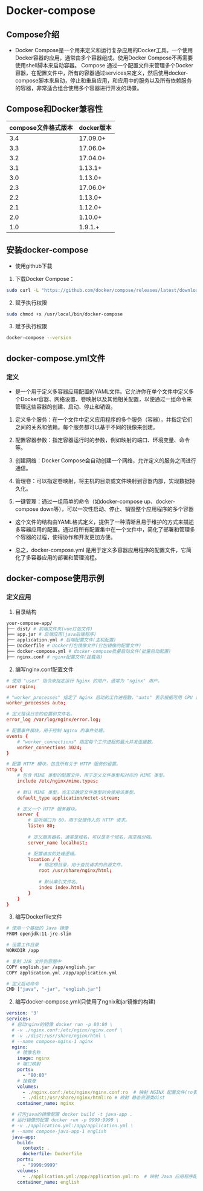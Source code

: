 # Docker-compose

## Compose介绍
* Docker Compose是一个用来定义和运行复杂应用的Docker工具。一个使用Docker容器的应用，通常由多个容器组成。使用Docker Compose不再需要使用shell脚本来启动容器。 
Compose 通过一个配置文件来管理多个Docker容器，在配置文件中，所有的容器通过services来定义，然后使用docker-compose脚本来启动，停止和重启应用，和应用中的服务以及所有依赖服务的容器，非常适合组合使用多个容器进行开发的场景。
## Compose和Docker兼容性

compose文件格式版本 | 	docker版本
--- | ---
3.4   |	17.09.0+
3.3   |	17.06.0+
3.2   |	17.04.0+
3.1   |	1.13.1+
3.0   |	1.13.0+
2.3   |	17.06.0+
2.2   |	1.13.0+
2.1   |	1.12.0+
2.0   |	1.10.0+
1.0   |	1.9.1.+

## 安装docker-compose
* 使用github下载
1.  下载Docker Compose：
```sh
sudo curl -L "https://github.com/docker/compose/releases/latest/download/docker-compose-$(uname -s)-$(uname -m)" -o /usr/local/bin/docker-compose

```
2. 赋予执行权限
```sh
sudo chmod +x /usr/local/bin/docker-compose
```
3. 赋予执行权限
```sh
docker-compose --version
```
## docker-compose.yml文件
### 定义
* 是一个用于定义多容器应用配置的YAML文件。它允许你在单个文件中定义多个Docker容器、网络设置、卷映射以及其他相关配置，以便通过一组命令来管理这些容器的创建、启动、停止和销毁。

1. 定义多个服务：在一个文件中定义应用程序的多个服务（容器），并指定它们之间的关系和依赖。每个服务都可以基于不同的镜像来创建。

2. 配置容器参数：指定容器运行时的参数，例如映射的端口、环境变量、命令等。

3. 创建网络：Docker Compose会自动创建一个网络，允许定义的服务之间进行通信。

4. 管理卷：可以指定卷映射，将主机的目录或文件映射到容器内部，实现数据持久化。

5. 一键管理：通过一组简单的命令（如docker-compose up、docker-compose down等），可以一次性启动、停止、销毁整个应用程序的多个容器

* 这个文件的结构由YAML格式定义，提供了一种清晰且易于维护的方式来描述多容器应用的配置。通过将所有配置集中在一个文件中，简化了部署和管理多个容器的过程，使得协作和开发更加方便。

* 总之，docker-compose.yml 是用于定义多容器应用程序的配置文件，它简化了多容器应用的部署和管理流程。

## docker-compose使用示例

### 定义应用
1. 目录结构
```sh
your-compose-app/
├── dist/ # 前端文件夹(vue打包文件)
├── app.jar # 后端应用(java后端程序)
├── application.yml # 后端配置文件(主机配置)
├── Dockerfile # Docker打包镜像文件(打包镜像的配置文件)
├── docker-compose.yml # docker-compose批量启动文件(批量启动配置)
├── nginx.conf # nginx配置文件(挂载用)
```
2. 编写nginx.conf配置文件
```conf
# 使用 "user" 指令来指定运行 Nginx 的用户，通常为 "nginx" 用户。
user nginx;

# "worker_processes" 指定了 Nginx 启动的工作进程数，"auto" 表示根据可用 CPU 核心数自动设置。
worker_processes auto;

# 定义错误日志的位置和文件名。
error_log /var/log/nginx/error.log;

# 配置事件模块，用于控制 Nginx 的事件处理。
events {
    # "worker_connections" 指定每个工作进程的最大并发连接数。
    worker_connections 1024;
}

# 配置 HTTP 模块，包含所有关于 HTTP 服务的设置。
http {
    # 包含 MIME 类型的配置文件，用于定义文件类型和对应的 MIME 类型。
    include /etc/nginx/mime.types;
    
    # 默认 MIME 类型，当无法确定文件类型时会使用该类型。
    default_type application/octet-stream;

    # 定义一个 HTTP 服务器块。
    server {
        # 监听端口为 80，用于处理传入的 HTTP 请求。
        listen 80;
        
        # 定义服务器名，通常是域名，可以是多个域名，用空格分隔。
        server_name localhost;

        # 配置请求的处理逻辑。
        location / {
            # 指定根目录，用于查找请求的资源文件。
            root /usr/share/nginx/html;
            
            # 默认索引文件名。
            index index.html;
        }
    }
}
```
3. 编写Dockerfile文件
```sh
# 使用一个基础的 Java 镜像
FROM openjdk:11-jre-slim

# 设置工作目录
WORKDIR /app

# 复制 JAR 文件到容器中
COPY english.jar /app/english.jar
COPY application.yml /app/application.yml

# 定义启动命令
CMD ["java", "-jar", "english.jar"]

```
2. 编写docker-compose.yml(只使用了ngnix和jar镜像的构建)
```yml
version: '3'
services:
  # 启动nginx的镜像 docker run -p 80:80 \
  # -v ./nginx.conf:/etc/nginx/nginx.conf \
  # -v ./dist:/usr/share/nginx/html \
  # --name compose-nginx-1 nginx
  nginx:
    # 镜像名称
    image: nginx
    # 端口映射
    ports:
      - "80:80"
    # 挂载卷
    volumes:
      - ./nginx.conf:/etc/nginx/nginx.conf:ro  # 映射 NGINX 配置文件(ro表示容器内部只读,保证数据的安全性)
      - ./dist:/usr/share/nginx/html:ro # 映射 静态资源类dist 
    container_name: nginx

  # 打包java的镜像配置 docker build -t java-app .
  # 运行镜像的配置 docker run -p 9999:9999 \ 
  # -v ./application.yml:/app/application.yml \
  # --name compose-java-app-1 english
  java-app:
    build:
      context: .
      dockerfile: Dockerfile
    ports:
      - "9999:9999"
    volumes:
      - ./application.yml:/app/application.yml:ro  # 映射 Java 应用程序配置文件
    container_name: english
    
```































